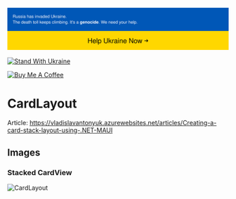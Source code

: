 [![Stand With Ukraine](https://raw.githubusercontent.com/vshymanskyy/StandWithUkraine/main/banner2-direct.svg)](https://stand-with-ukraine.pp.ua)

[![Stand With Ukraine](https://img.shields.io/badge/made_in-ukraine-ffd700.svg?labelColor=0057b7)](https://stand-with-ukraine.pp.ua)

[![Buy Me A Coffee](https://cdn.buymeacoffee.com/buttons/v2/default-blue.png)](https://www.buymeacoffee.com/vlad.antonyuk)

# CardLayout

Article: https://vladislavantonyuk.azurewebsites.net/articles/Creating-a-card-stack-layout-using-.NET-MAUI

## Images

### Stacked CardView

![CardLayout](https://ik.imagekit.io/VladislavAntonyuk/vladislavantonyuk/articles/21/card-layout.gif)